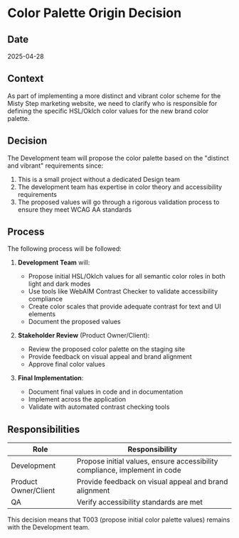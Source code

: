 # Color Palette Origin Decision

## Date

2025-04-28

## Context

As part of implementing a more distinct and vibrant color scheme for the Misty Step marketing website, we need to clarify who is responsible for defining the specific HSL/Oklch color values for the new brand color palette.

## Decision

The Development team will propose the color palette based on the "distinct and vibrant" requirements since:

1. This is a small project without a dedicated Design team
2. The development team has expertise in color theory and accessibility requirements
3. The proposed values will go through a rigorous validation process to ensure they meet WCAG AA standards

## Process

The following process will be followed:

1. **Development Team** will:

   - Propose initial HSL/Oklch values for all semantic color roles in both light and dark modes
   - Use tools like WebAIM Contrast Checker to validate accessibility compliance
   - Create color scales that provide adequate contrast for text and UI elements
   - Document the proposed values

2. **Stakeholder Review** (Product Owner/Client):

   - Review the proposed color palette on the staging site
   - Provide feedback on visual appeal and brand alignment
   - Approve final color values

3. **Final Implementation**:
   - Document final values in code and in documentation
   - Implement across the application
   - Validate with automated contrast checking tools

## Responsibilities

| Role                 | Responsibility                                                             |
| -------------------- | -------------------------------------------------------------------------- |
| Development          | Propose initial values, ensure accessibility compliance, implement in code |
| Product Owner/Client | Provide feedback on visual appeal and brand alignment                      |
| QA                   | Verify accessibility standards are met                                     |

This decision means that T003 (propose initial color palette values) remains with the Development team.
